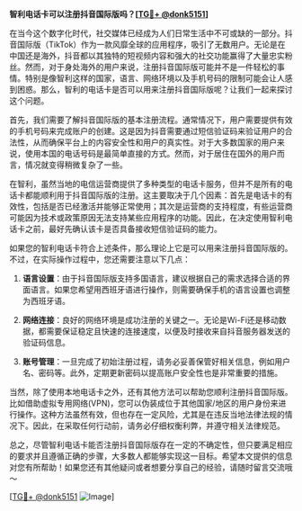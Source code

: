 **智利电话卡可以注册抖音国际版吗？[[TG💪+ @donk5151](https://t.me/s/donk5151)]**

在当今这个数字化时代，社交媒体已经成为人们日常生活中不可或缺的一部分。抖音国际版（TikTok）作为一款风靡全球的应用程序，吸引了无数用户。无论是在中国还是海外，抖音都以其独特的短视频内容和强大的社交功能赢得了大量忠实粉丝。然而，对于身处海外的用户来说，注册抖音国际版可能并不是一件轻松的事情。特别是像智利这样的国家，语言、网络环境以及手机号码的限制可能会让人感到困惑。那么，智利的电话卡是否可以用来注册抖音国际版呢？让我们一起来探讨这个问题。

首先，我们需要了解抖音国际版的基本注册流程。通常情况下，用户需要提供有效的手机号码来完成账户的创建。这是因为抖音需要通过短信验证码来验证用户的合法性，从而确保平台上的内容安全性和用户的真实性。对于大多数国家的用户来说，使用本国的电话号码是最简单直接的方式。然而，对于居住在国外的用户而言，情况就变得稍微复杂了一些。

在智利，虽然当地的电信运营商提供了多种类型的电话卡服务，但并不是所有的电话卡都能顺利用于抖音国际版的注册。这主要取决于几个因素：首先是电话卡的有效性，包括是否已经激活并能够正常使用；其次是运营商的支持程度，有些运营商可能因为技术或政策原因无法支持某些应用程序的功能。因此，在决定使用智利电话卡之前，最好先确认该卡是否具备接收短信验证码的能力。

如果您的智利电话卡符合上述条件，那么理论上它是可以用来注册抖音国际版的。不过，在实际操作过程中，您还需要注意以下几点：

1. **语言设置**：由于抖音国际版支持多国语言，建议根据自己的需求选择合适的界面语言。如果您希望用西班牙语进行操作，则需要确保手机的语言设置也调整为西班牙语。
   
2. **网络连接**：良好的网络环境是成功注册的关键之一。无论是Wi-Fi还是移动数据，都需要保证稳定且快速的连接速度，以便及时接收来自抖音服务器发送的验证码信息。

3. **账号管理**：一旦完成了初始注册过程，请务必妥善保管好相关信息，例如用户名、密码等。此外，定期更新密码以提高账户安全性也是非常重要的措施。

当然，除了使用本地电话卡之外，还有其他方法可以帮助您顺利注册抖音国际版。比如借助虚拟专用网络(VPN)，您可以伪装成位于其他国家/地区的用户身份来进行操作。这种方法虽然有效，但也存在一定风险，尤其是在违反当地法律法规的情况下。因此，在采取任何行动前，请务必仔细权衡利弊，并遵守相关法律规范。

总之，尽管智利电话卡能否注册抖音国际版存在一定的不确定性，但只要满足相应的要求并且遵循正确的步骤，大多数人都能够实现这一目标。希望本文提供的信息对您有所帮助！如果您还有其他疑问或者想要分享自己的经验，请随时留言交流哦～

[[TG💪+ @donk5151](https://t.me/s/donk5151) ![Image](https://i.postimg.cc/rwNCRYN7/Snipaste-2025-04-30-17-27-05.png)]